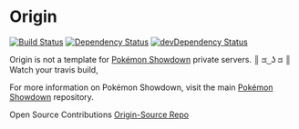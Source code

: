 # Origin
[![Build Status](https://api.travis-ci.com/TheFenderStory/Origin.svg?token=qVpSMkS1UKosxazx1Z3Q)](https://travis-ci.com/TheFenderStory/Origin)
[![Dependency Status](https://david-dm.org/Origin-Devs/Origin-Source.svg)](https://david-dm.org/Origin-Devs/Origin-Source#info=dependencies&view=table)
[![devDependency Status](https://david-dm.org/Origin-Devs/Origin-Source/dev-status.svg)](https://david-dm.org/Origin-Devs/Origin-Source#info=devDependencies&view=table)


Origin is not a template for [Pokémon Showdown](https://github.com/Zarel/Pokemon-Showdown)
private servers. ║ ಡ ͜ ʖ ಡ ║ Watch your travis build,

For more information on Pokémon Showdown, visit the main
[Pokémon Showdown](https://github.com/Zarel/Pokemon-Showdown) repository.

Open Source Contributions [Origin-Source Repo](https://github.com/Origin-Devs/Origin-Source)
